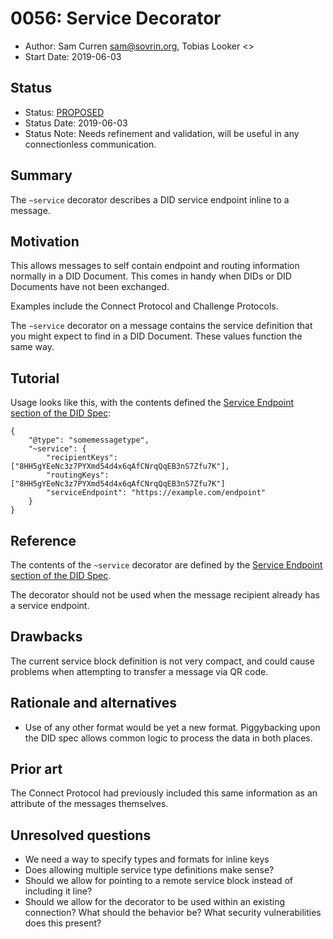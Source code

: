 # 0056: Service Decorator
- Author: Sam Curren <sam@sovrin.org>, Tobias Looker <>
- Start Date: 2019-06-03

## Status
- Status: [PROPOSED](/README.md#rfc-lifecycle)
- Status Date: 2019-06-03
- Status Note: Needs refinement and validation, will be useful in any connectionless communication.

## Summary

The `~service` decorator describes a DID service endpoint inline to a message.

## Motivation

This allows messages to self contain endpoint and routing information normally in a DID Document. This comes in handy when DIDs or DID Documents have not been exchanged.

Examples include the Connect Protocol and Challenge Protocols.

The `~service` decorator on a message contains the service definition that you might expect to find in a DID Document. These values function the same way.

## Tutorial

Usage looks like this, with the contents defined the [Service Endpoint section of the DID Spec](https://w3c-ccg.github.io/did-spec/#service-endpoints):

```json=
{
    "@type": "somemessagetype",
    "~service": {
        "recipientKeys": ["8HH5gYEeNc3z7PYXmd54d4x6qAfCNrqQqEB3nS7Zfu7K"],
        "routingKeys": ["8HH5gYEeNc3z7PYXmd54d4x6qAfCNrqQqEB3nS7Zfu7K"]
        "serviceEndpoint": "https://example.com/endpoint"
    }
}
```



## Reference

The contents of the `~service` decorator are defined by the  [Service Endpoint section of the DID Spec](https://w3c-ccg.github.io/did-spec/#service-endpoints).

The decorator should not be used when the message recipient already has a service endpoint. 

## Drawbacks

The current service block definition is not very compact, and could cause problems when attempting to transfer a message via QR code.

## Rationale and alternatives

- Use of any other format would be yet a new format. Piggybacking upon the DID spec allows common logic to process the data in both places.

## Prior art

The Connect Protocol had previously included this same information as an attribute of the messages themselves. 

## Unresolved questions

- We need a way to specify types and formats for inline keys
- Does allowing multiple service type definitions make sense?
- Should we allow for pointing to a remote service block instead of including it line?
- Should we allow for the decorator to be used within an existing connection? What should the behavior be? What security vulnerabilities does this present?

